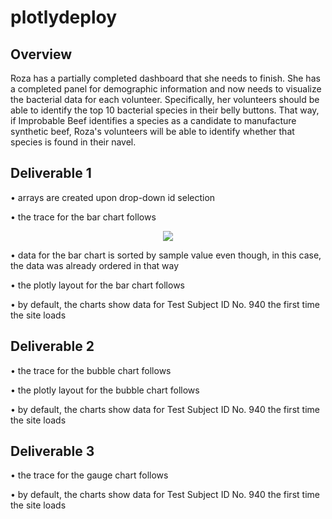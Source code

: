 # plotlydeploy
## Overview
Roza has a partially completed dashboard that she needs to finish. She has a completed panel for demographic information and now needs to visualize the bacterial data for each volunteer. Specifically, her volunteers should be able to identify the top 10 bacterial species in their belly buttons. That way, if Improbable Beef identifies a species as a candidate to manufacture synthetic beef, Roza's volunteers will be able to identify whether that species is found in their navel.
## Deliverable 1
• arrays are created upon drop-down id selection

• the trace for the bar chart follows
<p align='center'>
  <img src="https://user-images.githubusercontent.com/84994321/131426194-10fa0b84-9402-4035-8279-5b08167df60d.png">
</p>

• data for the bar chart is sorted by sample value even though, in this case, the data was already ordered in that way

• the plotly layout for the bar chart follows

• by default, the charts show data for Test Subject ID No. 940 the first time the site loads

## Deliverable 2
• the trace for the bubble chart follows

• the plotly layout for the bubble chart follows

• by default, the charts show data for Test Subject ID No. 940 the first time the site loads

## Deliverable 3
• the trace for the gauge chart follows

• by default, the charts show data for Test Subject ID No. 940 the first time the site loads
